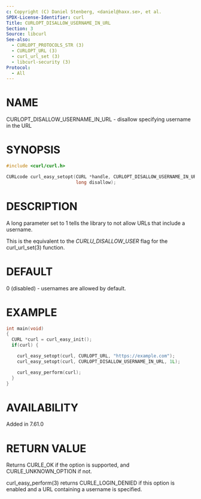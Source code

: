 ```yaml
---
c: Copyright (C) Daniel Stenberg, <daniel@haxx.se>, et al.
SPDX-License-Identifier: curl
Title: CURLOPT_DISALLOW_USERNAME_IN_URL
Section: 3
Source: libcurl
See-also:
  - CURLOPT_PROTOCOLS_STR (3)
  - CURLOPT_URL (3)
  - curl_url_set (3)
  - libcurl-security (3)
Protocol:
  - All
---
```


# NAME

CURLOPT_DISALLOW_USERNAME_IN_URL - disallow specifying username in the URL

# SYNOPSIS

~~~c
#include <curl/curl.h>

CURLcode curl_easy_setopt(CURL *handle, CURLOPT_DISALLOW_USERNAME_IN_URL,
                          long disallow);
~~~

# DESCRIPTION

A long parameter set to 1 tells the library to not allow URLs that include a
username.

This is the equivalent to the *CURLU_DISALLOW_USER* flag for the
curl_url_set(3) function.

# DEFAULT

0 (disabled) - usernames are allowed by default.

# EXAMPLE

~~~c
int main(void)
{
  CURL *curl = curl_easy_init();
  if(curl) {

    curl_easy_setopt(curl, CURLOPT_URL, "https://example.com");
    curl_easy_setopt(curl, CURLOPT_DISALLOW_USERNAME_IN_URL, 1L);

    curl_easy_perform(curl);
  }
}
~~~

# AVAILABILITY

Added in 7.61.0

# RETURN VALUE

Returns CURLE_OK if the option is supported, and CURLE_UNKNOWN_OPTION if not.

curl_easy_perform(3) returns CURLE_LOGIN_DENIED if this option is
enabled and a URL containing a username is specified.
